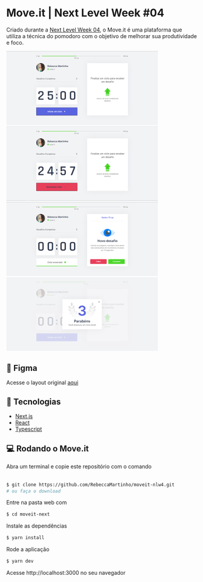 # Move.it | Next Level Week #04

Criado durante a [Next Level Week 04](https://nextlevelweek.com/inscricao/4), o Move.it é uma plataforma que utiliza a técnica do pomodoro com o objetivo de melhorar sua produtividade e foco.



<img width="400px" src="./.github/images/iniciarciclo.png" /> <img width="400px" src="./.github/images/abandonarciclo.png" />
<img width="400px" src="./.github/images/cicloencerrado.png" /> <img width="400px" src="./.github/images/novolevel.png" />

## :art: Figma
Acesse o layout original [aqui](https://www.figma.com/file/ge20pu3ofMOKoliUyKx1Nl/Move.it-1.0?node-id=160%3A2761)

## :rocket: Tecnologias

* [Next.js](https://nextjs.org/)
* [React](https://pt-br.reactjs.org/)
* [Typescript](https://www.typescriptlang.org/)

## :computer: Rodando o Move.it

Abra um terminal e copie este repositório com o comando
```sh

$ git clone https://github.com/RebeccaMartinho/moveit-nlw4.git
# ou faça o download
```

Entre na pasta web com 
```sh
$ cd moveit-next

```
Instale as dependências
```sh
$ yarn install
```
Rode a aplicação

```sh
$ yarn dev
```

Acesse http://localhost:3000 no seu navegador

